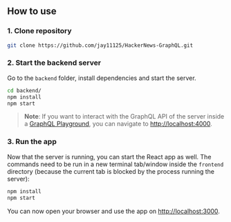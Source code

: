 ## How to use

### 1. Clone repository

```sh
git clone https://github.com/jay11125/HackerNews-GraphQL.git
```

### 2. Start the backend server

Go to the `backend` folder, install dependencies and start the server.

```sh
cd backend/
npm install
npm start
```

> **Note**: If you want to interact with the GraphQL API of the server inside a [GraphQL Playground](https://github.com/prisma/graphql-playground), you can navigate to [http://localhost:4000](http://localhost:4000).

### 3. Run the app

Now that the server is running, you can start the React app as well. The commands need to be run in a new terminal tab/window inside the `frontend` directory (because the current tab is blocked by the process running the server):

```sh
npm install
npm start
```

You can now open your browser and use the app on [http://localhost:3000](http://localhost:3000).
